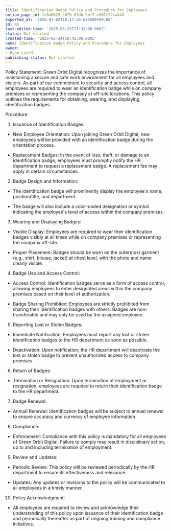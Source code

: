 ```yaml
---
title: Identification Badge Policy and Procedure for Employees
notion_page_id: 1c0d6625-c679-81db-9bf7-c607c92ca443
exported_at: '2025-07-02T18:17:20.625589+00:00'
id: 84
last-edited-time: '2025-06-25T17:32:00.000Z'
status: Not started
created-time: '2025-03-24T10:41:00.000Z'
name: Identification Badge Policy and Procedure for Employees
owner:
- Ryan Laird
publishing-status: Not started
---
```


Policy Statement:
Green Orbit Digital recognizes the importance of maintaining a secure and safe work environment for all employees and visitors. As part of our commitment to security and access control, all employees are required to wear an identification badge while on company premises or representing the company at off-site locations. This policy outlines the requirements for obtaining, wearing, and displaying identification badges.

Procedure:

1. Issuance of Identification Badges:

- New Employee Orientation: Upon joining Green Orbit Digital, new employees will be provided with an identification badge during the orientation process.

- Replacement Badges: In the event of loss, theft, or damage to an identification badge, employees must promptly notify the HR department to request a replacement badge. A replacement fee may apply in certain circumstances.

2. Badge Design and Information:

- The identification badge will prominently display the employee's name, position/title, and department.

- The badge will also include a color-coded designation or symbol indicating the employee's level of access within the company premises.

3. Wearing and Displaying Badges:

- Visible Display: Employees are required to wear their identification badges visibly at all times while on company premises or representing the company off-site.

- Proper Placement: Badges should be worn on the outermost garment (e.g., shirt, blouse, jacket) at chest level, with the photo and name clearly visible.

4. Badge Use and Access Control:

- Access Control: Identification badges serve as a form of access control, allowing employees to enter designated areas within the company premises based on their level of authorization.

- Badge Sharing Prohibited: Employees are strictly prohibited from sharing their identification badges with others. Badges are non-transferable and may only be used by the assigned employee.

5. Reporting Lost or Stolen Badges:

- Immediate Notification: Employees must report any lost or stolen identification badges to the HR department as soon as possible.

- Deactivation: Upon notification, the HR department will deactivate the lost or stolen badge to prevent unauthorized access to company premises.

6. Return of Badges:

- Termination or Resignation: Upon termination of employment or resignation, employees are required to return their identification badge to the HR department.

7. Badge Renewal:

- Annual Renewal: Identification badges will be subject to annual renewal to ensure accuracy and currency of employee information.

8. Compliance:

- Enforcement: Compliance with this policy is mandatory for all employees of Green Orbit Digital. Failure to comply may result in disciplinary action, up to and including termination of employment.

9. Review and Updates:

- Periodic Review: This policy will be reviewed periodically by the HR department to ensure its effectiveness and relevance.

- Updates: Any updates or revisions to the policy will be communicated to all employees in a timely manner.

10. Policy Acknowledgment:

- All employees are required to review and acknowledge their understanding of this policy upon issuance of their identification badge and periodically thereafter as part of ongoing training and compliance initiatives.
